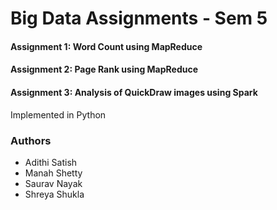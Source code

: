 # Big Data Assignments - Sem 5

#### Assignment 1: Word Count using MapReduce
#### Assignment 2: Page Rank using MapReduce
#### Assignment 3: Analysis of QuickDraw images using Spark

Implemented in Python

### Authors
- Adithi Satish
- Manah Shetty
- Saurav Nayak
- Shreya Shukla

